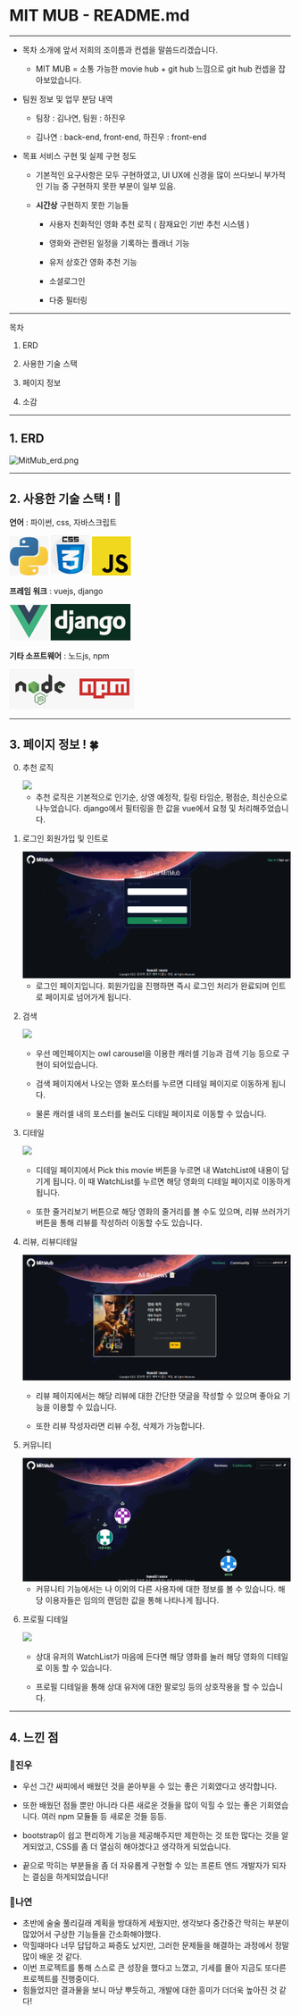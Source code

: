 # MIT MUB - README.md

****

- 목차 소개에 앞서 저희의 조이름과 컨셉을 말씀드리겠습니다.
  
  - MIT MUB = 소통 가능한 movie hub + git hub 느낌으로 git hub 컨셉을 잡아보았습니다.

- 팀원 정보 및 업무 분담 내역
  
  - 팀장 : 김나연, 팀원 : 하진우
  
  - 김나연 : back-end, front-end, 하진우 : front-end

- 목표 서비스 구현 및 실제 구현 정도
  
  - 기본적인 요구사항은 모두 구현하였고, UI UX에 신경을 많이 쓰다보니 부가적인 기능 중 구현하지 못한 부분이 일부 있음.
  
  - **시간상** 구현하지 못한 기능들
    
    - 사용자 친화적인 영화 추천 로직 ( 잠재요인 기반 추천 시스템 )
    
    - 영화와 관련된 일정을 기록하는 플래너 기능
    
    - 유저 상호간 영화 추천 기능
    
    - 소셜로그인
    
    - 다중 필터링

****

목차

1. ERD

2. 사용한 기술 스택

3. 페이지 정보

4. 소감

****

## 1. ERD

<img title="" src="file:///C:/Users/gkwls/OneDrive/바탕%20화면/새%20폴더/MitMub/READMEimg/MitMub_erd.png" alt="MitMub_erd.png" width="669">

****

## 2. 사용한 기술 스택 ! 👾

**언어** : 파이썬, css, 자바스크립트 

<img title="" src="./READMEimg/python.png" alt="" width="70" data-align="inline">   <img src="./READMEimg/css.png" title="" alt="" width="70">   <img src="./READMEimg/javascript.png" title="" alt="" width="70">

**프레임 워크** : vuejs, django

<img src="./READMEimg/vue.js.png" title="" alt="" width="70">  <img src="./READMEimg/django.png" title="" alt="" width="143">

**기타 소프트웨어** : 노드js, npm

<img title="" src="./READMEimg/nodejs,npm.png" alt="" width="224">

****

## 3. 페이지 정보 ! 🍀

0. 추천 로직
   
   <img src="./READMEimg/0.%20추천%20로직.gif">
   
   - 추천 로직은 기본적으로 인기순, 상영 예정작, 킬링 타임순, 평점순, 최신순으로 나누었습니다. django에서 필터링을 한 값을 vue에서 요청 및 처리해주었습니다.

1. 로그인 회원가입 및 인트로
   
   <img src="./READMEimg/1.%20로그인%20회원가입%20인트로.gif">
   
   - 로그인 페이지입니다. 회원가입을 진행하면 즉시 로그인 처리가 완료되며 인트로 페이지로 넘어가게 됩니다.

2. 검색
   
   <img src="./READMEimg/2.%20검색.gif">
   
   - 우선 메인페이지는 owl carousel을 이용한 캐러셀 기능과 검색 기능 등으로 구현이 되어있습니다.
   
   - 검색 페이지에서 나오는 영화 포스터를 누르면 디테일 페이지로 이동하게 됩니다.
   
   - 물론 캐러셀 내의 포스터를 눌러도 디테일 페이지로 이동할 수 있습니다.

3. 디테일
   
   <img src="./READMEimg/3.%20디테일.gif">
   
   - 디테일 페이지에서 Pick this movie 버튼을 누르면 내 WatchList에 내용이 담기게 됩니다. 이 때 WatchList를 누르면 해당 영화의 디테일 페이지로 이동하게 됩니다.
   
   - 또한 줄거리보기 버튼으로 해당 영화의 줄거리를 볼 수도 있으며, 리뷰 쓰러가기 버튼을 통해 리뷰를 작성하러 이동할 수도 있습니다.

4. 리뷰, 리뷰디테일
   
   <img src="./READMEimg/4.%20리뷰,%20리뷰%20디테일.gif">
   
   - 리뷰 페이지에서는 해당 리뷰에 대한 간단한 댓글을 작성할 수 있으며 좋아요 기능을 이용할 수 있습니다.
   
   - 또한 리뷰 작성자라면 리뷰 수정, 삭제가 가능합니다.

5. 커뮤니티
   
   <img src="./READMEimg/5.%20커뮤니티.gif">
   
   - 커뮤니티 기능에서는 나 이외의 다른 사용자에 대한 정보를 볼 수 있습니다. 해당 이용자들은 임의의 랜덤한 값을 통해 나타나게 됩니다.

6. 프로필 디테일
   
   <img src="./READMEimg/6.%20프로필%20디테일.gif">
   
   - 상대 유저의 WatchList가 마음에 든다면 해당 영화를 눌러 해당 영화의 디테일로 이동 할 수 있습니다.
   
   - 프로필 디테일을 통해 상대 유저에 대한 팔로잉 등의 상호작용을 할 수 있습니다.

---

## 4. 느낀 점

### 🍣진우

- 우선 그간 싸피에서 배웠던 것을 쏟아부을 수 있는 좋은 기회였다고 생각합니다.

- 또한 배웠던 점들 뿐만 아니라 다른 새로운 것들을 많이 익힐 수 있는 좋은 기회였습니다. 여러 npm 모듈들 등 새로운 것들 등등.

- bootstrap이 쉽고 편리하게 기능을 제공해주지만 제한하는 것 또한 많다는 것을 알게되었고, CSS를 좀 더 열심히 해야겠다고 생각하게 되었습니다.

- 끝으로 막히는 부분들을 좀 더 자유롭게 구현할 수 있는 프론트 엔드 개발자가 되자는 결심을 하게되었습니다!



### 🍓나연

- 초반에 술술 풀리길래 계획을 방대하게 세웠지만, 생각보다 중간중간 막히는 부분이 많았어서 구상한 기능들을 간소화해야했다.
- 막힐때마다 너무 답답하고 짜증도 났지만, 그러한 문제들을 해결하는 과정에서 정말 많이 배운 것 같다.
- 이번 프로젝트를 통해 스스로 큰 성장을 했다고 느꼈고, 기세를 몰아 지금도 또다른 프로젝트를 진행중이다.
- 힘들었지만 결과물을 보니 마냥 뿌듯하고, 개발에 대한 흥미가 더더욱 높아진 것 같다!